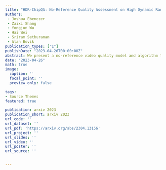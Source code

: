 ```yaml
---
title: "HDR-ChipQA: No-Reference Quality Assessment on High Dynamic Range Videos"
authors: 
 - Joshua Ebenezer
 - Zaixi Shang
 - Yongjun Wu
 - Hai Wei
 - Sriram Sethuraman
 - Alan Bovik
publication_types: ["1"]
publishDate: "2023-04-26T00:00:00Z"
abstract: We present a no-reference video quality model and algorithm that delivers standout performance for High Dynamic Range (HDR) videos, which we call HDR-ChipQA. HDR videos represent wider ranges of luminances, details, and colors than Standard Dynamic Range (SDR) videos. The growing adoption of HDR in massively scaled video networks has driven the need for video quality assessment (VQA) algorithms that better account for distortions on HDR content. In particular, standard VQA models may fail to capture conspicuous distortions at the extreme ends of the dynamic range, because the features that drive them may be dominated by distortions {that pervade the mid-ranges of the signal}. We introduce a new approach whereby a local expansive nonlinearity emphasizes distortions occurring at the higher and lower ends of the {local} luma range, allowing for the definition of additional quality-aware features that are computed along a separate path. These features are not HDR-specific, and also improve VQA on SDR video contents, albeit to a reduced degree. We show that this preprocessing step significantly boosts the power of distortion-sensitive natural video statistics (NVS) features when used to predict the quality of HDR content. In similar manner, we separately compute novel wide-gamut color features using the same nonlinear processing steps. We have found that our model significantly outperforms SDR VQA algorithms on the only publicly available, comprehensive HDR database, while also attaining state-of-the-art performance on SDR content.
date: "2023-04-26"
math: true
image:
  caption: ''
  focal_point: ''
  preview_only: false

tags:
- Source Themes
featured: true

publication: arxiv 2023
publication_short: arxiv 2023
url_code: '' 
url_dataset: ''
url_pdf: 'https://arxiv.org/abs/2304.13156'
url_project: ''
url_slides: ''
url_video: ''
url_poster: ''
url_source: ''


---
```


